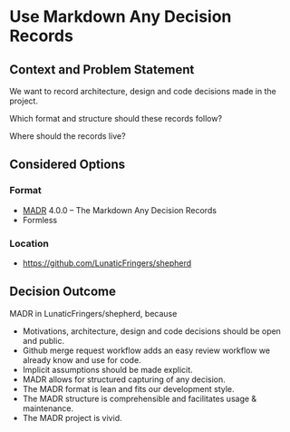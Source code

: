 # Use Markdown Any Decision Records

## Context and Problem Statement

We want to record architecture, design and code decisions made in the project.

Which format and structure should these records follow?

Where should the records live?

## Considered Options

### Format

- [MADR](https://adr.github.io/madr/) 4.0.0 – The Markdown Any Decision Records
- Formless

### Location

- <https://github.com/LunaticFringers/shepherd>

## Decision Outcome

MADR in LunaticFringers/shepherd, because

- Motivations, architecture, design and code decisions should be open and public.
- Github merge request workflow adds an easy review workflow we
  already know and use for code.
- Implicit assumptions should be made explicit.
- MADR allows for structured capturing of any decision.
- The MADR format is lean and fits our development style.
- The MADR structure is comprehensible and facilitates usage & maintenance.
- The MADR project is vivid.
